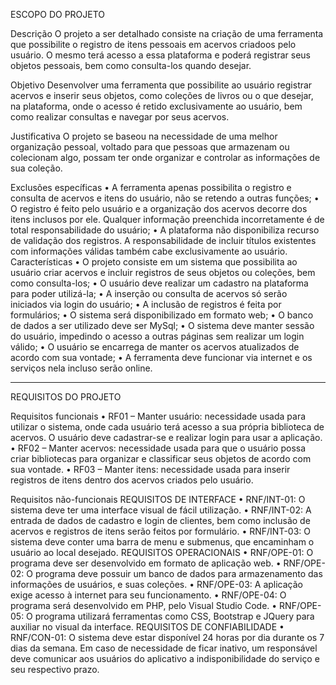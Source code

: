 ESCOPO DO PROJETO

Descrição 
    O projeto a ser detalhado consiste na criação de uma ferramenta que possibilite o registro de itens pessoais em acervos criadoos pelo usuário. O mesmo terá acesso a essa plataforma e poderá registrar seus objetos pessoais, bem como consulta-los quando desejar.

Objetivo
    Desenvolver uma ferramenta que possibilite ao usuário registrar acervos e inserir seus objetos, como coleções de livros ou o que desejar, na plataforma, onde o acesso é retido exclusivamente ao usuário, bem como realizar consultas e navegar por seus acervos.

Justificativa
    O projeto se baseou na necessidade de uma melhor organização pessoal, voltado para que pessoas que armazenam ou colecionam algo, possam ter onde organizar e controlar as informações de sua coleção.

Exclusões específicas
    • A ferramenta apenas possibilita o registro e consulta de acervos e itens do usuário, não se retendo a outras funções;
    • O registro é feito pelo usuário e a organização dos acervos decorre dos itens inclusos por ele. Qualquer informação preenchida incorretamente é de total responsabilidade do usuário;
    • A plataforma não disponibiliza recurso de validação dos registros. A responsabilidade de incluir títulos existentes com informações válidas também cabe exclusivamente ao usuário.
    Características
    • O projeto consiste em um sistema que possibilita ao usuário criar acervos e incluir registros de seus objetos ou coleções, bem como consulta-los;
    • O usuário deve realizar um cadastro na plataforma para poder utilizá-la;
    • A inserção ou consulta de acervos só serão iniciados via login do usuário;
    • A inclusão de registros é feita por formulários;
    • O sistema será disponibilizado em formato web;
    • O banco de dados a ser utilizado deve ser MySql;
    • O sistema deve manter sessão do usuário, impedindo o acesso a outras páginas sem realizar um login válido;
    • O usuário se encarrega de manter os acervos atualizados de acordo com sua vontade; 
    • A ferramenta deve funcionar via internet e os serviços nela incluso serão online.

------------------------------------------------------------------------------------------------------------------------------------------------
REQUISITOS DO PROJETO

Requisitos funcionais
    • RF01 – Manter usuário: necessidade usada para utilizar o sistema, onde cada usuário terá acesso a sua própria biblioteca de acervos. O usuário deve cadastrar-se e realizar login para usar a aplicação.
    • RF02 – Manter acervos: necessidade usada para que o usuário possa criar bibliotecas para organizar e classificar seus objetos de acordo com sua vontade.
    • RF03 – Manter itens: necessidade usada para inserir registros de itens dentro dos acervos criados pelo usuário.

Requisitos não-funcionais
    REQUISITOS DE INTERFACE
        • RNF/INT-01: O sistema deve ter uma interface visual de fácil utilização. 
        • RNF/INT-02: A entrada de dados de cadastro e login de clientes, bem como inclusão de acervos e registros de itens serão feitos por formulário.
        • RNF/INT-03: O sistema deve conter uma barra de menu e submenus, que encaminham o usuário ao local desejado.
    REQUISITOS OPERACIONAIS
        • RNF/OPE-01: O programa deve ser desenvolvido em formato de aplicação web.
        • RNF/OPE-02: O programa deve possuir um banco de dados para armazenamento das informações de usuários, e suas coleções. 
        • RNF/OPE-03: A aplicação exige acesso à internet para seu funcionamento.
        • RNF/OPE-04: O programa será desenvolvido em PHP, pelo Visual Studio Code.
        • RNF/OPE-05: O programa utilizará ferramentas como CSS, Bootstrap e JQuery para auxiliar no visual da interface.
    REQUISITOS DE CONFIABILIDADE
        • RNF/CON-01: O sistema deve estar disponível 24 horas por dia durante os 7 dias da semana. Em caso de necessidade de ficar inativo, um responsável deve comunicar aos usuários do aplicativo a indisponibilidade do serviço e seu respectivo prazo.